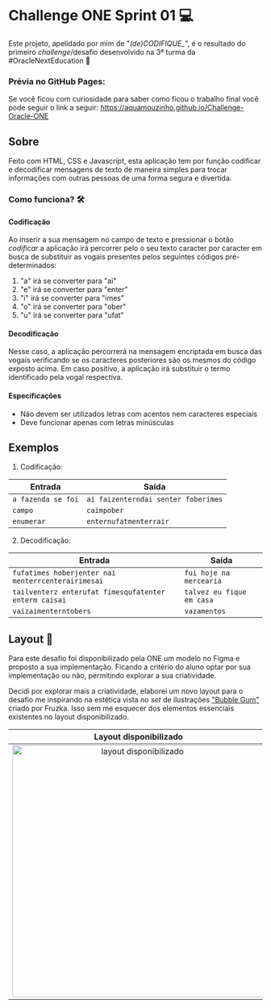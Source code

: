 # Challenge ONE Sprint 01 💻
Este projeto, apelidado por mim de "*(de)CODIFIQUE_*", é o resultado do primeiro *challenge*/desafio desenvolvido na 3ª turma da #OracleNextEducation :rocket:

### Prévia no GitHub Pages:
Se você ficou com curiosidade para saber como ficou o trabalho final você pode seguir o link a seguir:
https://aquamouzinho.github.io/Challenge-Oracle-ONE

## Sobre
Feito com HTML, CSS e Javascript, esta aplicação tem por função codificar e decodificar mensagens de texto de maneira simples para trocar informações com outras pessoas de uma forma segura e divertida.

### Como funciona? 🛠
#### Codificação
Ao inserir a sua mensagem no campo de texto e pressionar o botão *codificar* a aplicação irá percorrer pelo o seu texto caracter por caracter em busca de substituir as vogais presentes pelos seguintes códigos pré-determinados:

1. "a" irá se converter para "ai"
2. "e" irá se converter para "enter"
3. "i" irá se converter para "imes"
4. "o" irá se converter para "ober"
5. "u" irá se converter para "ufat"

#### Decodificação
Nesse caso, a aplicação percorrerá na mensagem encriptada em busca das vogais verificando se os caracteres posteriores são os mesmos do código exposto acima. Em caso positivo, a aplicação irá substituir o termo identificado pela vogal respectiva.

#### Especificações
- Não devem ser utilizados letras com acentos nem caracteres especiais
- Deve funcionar apenas com letras minúsculas

## Exemplos
1. Codificação:

| Entrada | Saída |
| ----------- | ----------- |
| `a fazenda se foi` | `ai faizenterndai senter foberimes` |
| `campo` | `caimpober` |
| `enumerar` | `enternufatmenterrair` |

2. Decodificação:

| Entrada | Saída |
| ----------- | ----------- |
| `fufatimes hoberjenter nai menterrcenterairimesai` | `fui hoje na mercearia` |
| `tailventerz enterufat fimesqufatenter enterm caisai` | `talvez eu fique em casa` |
| `vaizaimenterntobers` | `vazamentos` |

## Layout 🎨
Para este desafio foi disponibilizado pela ONE um modelo no Figma e proposto a sua implementação. Ficando a critério do aluno optar por sua implementação ou não, permitindo explorar a sua criatividade.

Decidi por explorar mais a criatividade, elaborei um novo layout para o desafio me inspirando na estética vista no *set* de ilustrações ["Bubble Gum"](https://dribbble.com/shots/17576205-Bubble-gum) criado por Fruzka. Isso sem me esquecer dos elementos essenciais existentes no layout disponibilizado. 

| Layout disponibilizado | Layout Final |
| :---: | :---: |
| <img src="https://user-images.githubusercontent.com/42475699/183266602-eca6d5cd-2cfd-4c77-aa02-326f4df0d2a3.png" alt="layout disponibilizado" width="500px"> | <img src="https://user-images.githubusercontent.com/42475699/183266565-9b40b3fe-7fff-4d80-8d47-4efe5c42425e.png" alt="layout final" width="500px"> |

